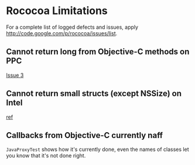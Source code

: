 # Rococoa Limitations #

For a complete list of logged defects and issues, apply http://code.google.com/p/rococoa/issues/list.

## Cannot return long from Objective-C methods on PPC ##

[Issue 3](https://code.google.com/p/rococoa/issues/detail?id=3)

## Cannot return small structs (except NSSize) on Intel ##

<a href='https://rococoa.dev.java.net/issues/show_bug.cgi?id=2'>ref</a>

## Callbacks from Objective-C currently naff ##

`JavaProxyTest` shows how it's currently done, even the names of classes let you know that it's not done right.